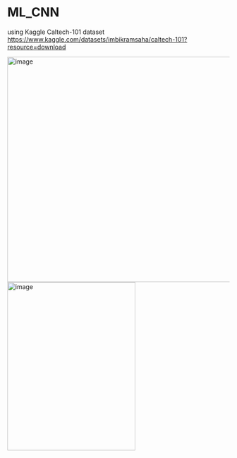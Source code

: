 # ML_CNN
using Kaggle Caltech-101 dataset
https://www.kaggle.com/datasets/imbikramsaha/caltech-101?resource=download

<img width="1208" height="510" alt="image" src="https://github.com/user-attachments/assets/768cf30b-ca6b-4c63-8a59-5f91ff5b282d" />


<img width="290" height="381" alt="image" src="https://github.com/user-attachments/assets/392a043e-0bba-488d-b7bd-a1f85bfdd739" />
